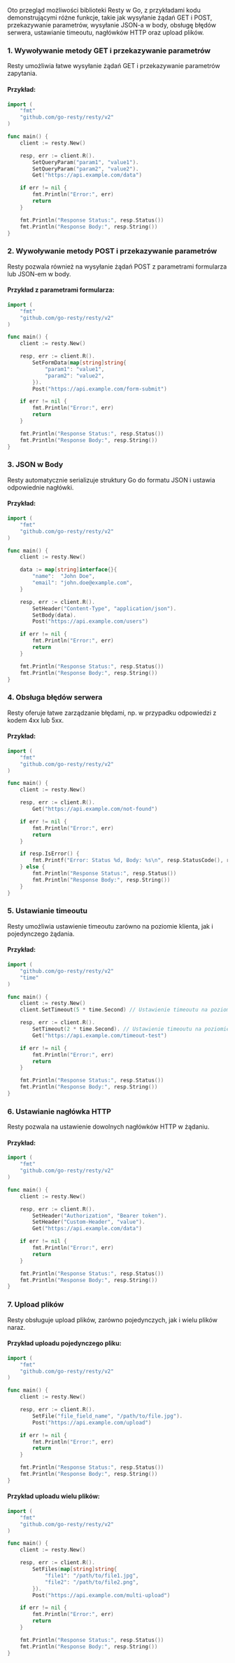 Oto przegląd możliwości biblioteki Resty w Go, z przykładami kodu demonstrującymi różne funkcje, takie jak wysyłanie żądań GET i POST, przekazywanie parametrów, wysyłanie JSON-a w body, obsługę błędów serwera, ustawianie timeoutu, nagłówków HTTP oraz upload plików.

### 1. **Wywoływanie metody GET i przekazywanie parametrów**

Resty umożliwia łatwe wysyłanie żądań GET i przekazywanie parametrów zapytania.

#### Przykład:
```go
import (
    "fmt"
    "github.com/go-resty/resty/v2"
)

func main() {
    client := resty.New()

    resp, err := client.R().
        SetQueryParam("param1", "value1").
        SetQueryParam("param2", "value2").
        Get("https://api.example.com/data")

    if err != nil {
        fmt.Println("Error:", err)
        return
    }

    fmt.Println("Response Status:", resp.Status())
    fmt.Println("Response Body:", resp.String())
}
```

### 2. **Wywoływanie metody POST i przekazywanie parametrów**

Resty pozwala również na wysyłanie żądań POST z parametrami formularza lub JSON-em w body.

#### Przykład z parametrami formularza:
```go
import (
    "fmt"
    "github.com/go-resty/resty/v2"
)

func main() {
    client := resty.New()

    resp, err := client.R().
        SetFormData(map[string]string{
            "param1": "value1",
            "param2": "value2",
        }).
        Post("https://api.example.com/form-submit")

    if err != nil {
        fmt.Println("Error:", err)
        return
    }

    fmt.Println("Response Status:", resp.Status())
    fmt.Println("Response Body:", resp.String())
}
```

### 3. **JSON w Body**

Resty automatycznie serializuje struktury Go do formatu JSON i ustawia odpowiednie nagłówki.

#### Przykład:
```go
import (
    "fmt"
    "github.com/go-resty/resty/v2"
)

func main() {
    client := resty.New()

    data := map[string]interface{}{
        "name":  "John Doe",
        "email": "john.doe@example.com",
    }

    resp, err := client.R().
        SetHeader("Content-Type", "application/json").
        SetBody(data).
        Post("https://api.example.com/users")

    if err != nil {
        fmt.Println("Error:", err)
        return
    }

    fmt.Println("Response Status:", resp.Status())
    fmt.Println("Response Body:", resp.String())
}
```

### 4. **Obsługa błędów serwera**

Resty oferuje łatwe zarządzanie błędami, np. w przypadku odpowiedzi z kodem 4xx lub 5xx.

#### Przykład:
```go
import (
    "fmt"
    "github.com/go-resty/resty/v2"
)

func main() {
    client := resty.New()

    resp, err := client.R().
        Get("https://api.example.com/not-found")

    if err != nil {
        fmt.Println("Error:", err)
        return
    }

    if resp.IsError() {
        fmt.Printf("Error: Status %d, Body: %s\n", resp.StatusCode(), resp.String())
    } else {
        fmt.Println("Response Status:", resp.Status())
        fmt.Println("Response Body:", resp.String())
    }
}
```

### 5. **Ustawianie timeoutu**

Resty umożliwia ustawienie timeoutu zarówno na poziomie klienta, jak i pojedynczego żądania.

#### Przykład:
```go
import (
    "github.com/go-resty/resty/v2"
    "time"
)

func main() {
    client := resty.New()
    client.SetTimeout(5 * time.Second) // Ustawienie timeoutu na poziomie klienta

    resp, err := client.R().
        SetTimeout(2 * time.Second). // Ustawienie timeoutu na poziomie żądania
        Get("https://api.example.com/timeout-test")

    if err != nil {
        fmt.Println("Error:", err)
        return
    }

    fmt.Println("Response Status:", resp.Status())
    fmt.Println("Response Body:", resp.String())
}
```

### 6. **Ustawianie nagłówka HTTP**

Resty pozwala na ustawienie dowolnych nagłówków HTTP w żądaniu.

#### Przykład:
```go
import (
    "fmt"
    "github.com/go-resty/resty/v2"
)

func main() {
    client := resty.New()

    resp, err := client.R().
        SetHeader("Authorization", "Bearer token").
        SetHeader("Custom-Header", "value").
        Get("https://api.example.com/data")

    if err != nil {
        fmt.Println("Error:", err)
        return
    }

    fmt.Println("Response Status:", resp.Status())
    fmt.Println("Response Body:", resp.String())
}
```

### 7. **Upload plików**

Resty obsługuje upload plików, zarówno pojedynczych, jak i wielu plików naraz.

#### Przykład uploadu pojedynczego pliku:
```go
import (
    "fmt"
    "github.com/go-resty/resty/v2"
)

func main() {
    client := resty.New()

    resp, err := client.R().
        SetFile("file_field_name", "/path/to/file.jpg").
        Post("https://api.example.com/upload")

    if err != nil {
        fmt.Println("Error:", err)
        return
    }

    fmt.Println("Response Status:", resp.Status())
    fmt.Println("Response Body:", resp.String())
}
```

#### Przykład uploadu wielu plików:
```go
import (
    "fmt"
    "github.com/go-resty/resty/v2"
)

func main() {
    client := resty.New()

    resp, err := client.R().
        SetFiles(map[string]string{
            "file1": "/path/to/file1.jpg",
            "file2": "/path/to/file2.png",
        }).
        Post("https://api.example.com/multi-upload")

    if err != nil {
        fmt.Println("Error:", err)
        return
    }

    fmt.Println("Response Status:", resp.Status())
    fmt.Println("Response Body:", resp.String())
}
```
